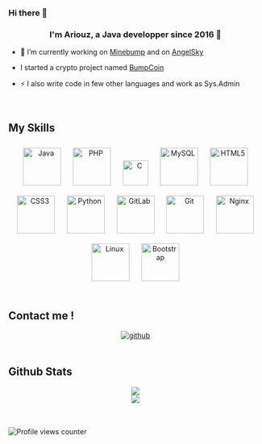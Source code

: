 ### Hi there 👋
  

### <div align="center">I'm Ariouz, a Java developper since 2016 🚀</div>  
  

- 🔭 I’m currently working on [Minebump](https://minebump.com) and on [AngelSky](https://angelsky.fr)
- I started a crypto project named [BumpCoin](https://bscscan.com/token/0xceBDBAc4D6b4E1BdE68aC0Df9a7C999a15c595AB)
  

- ⚡ I also write code in few other languages and work as Sys.Admin  
  

<br/>  


## My Skills 

<div align="center">  
<img style="margin: 10px" src="https://profilinator.rishav.dev/skills-assets/java-original-wordmark.svg" alt="Java" height="75" />  
<img style="margin: 10px" src="https://profilinator.rishav.dev/skills-assets/php-original.svg" alt="PHP" height="75" />  
<img style="margin: 10px" src="https://profilinator.rishav.dev/skills-assets/c-original.svg" alt="C" height="50" />
<img style="margin: 10px" src="https://profilinator.rishav.dev/skills-assets/mysql-original-wordmark.svg" alt="MySQL" height="75" />  
<img style="margin: 10px" src="https://profilinator.rishav.dev/skills-assets/html5-original-wordmark.svg" alt="HTML5" height="75" />  
<img style="margin: 10px" src="https://profilinator.rishav.dev/skills-assets/css3-original-wordmark.svg" alt="CSS3" height="75" />  
<img style="margin: 10px" src="https://profilinator.rishav.dev/skills-assets/python-original.svg" alt="Python" height="75" />  
<img style="margin: 10px" src="https://profilinator.rishav.dev/skills-assets/gitlab.svg" alt="GitLab" height="75" />  
<img style="margin: 10px" src="https://profilinator.rishav.dev/skills-assets/git-scm-icon.svg" alt="Git" height="75" />  
<img style="margin: 10px" src="https://profilinator.rishav.dev/skills-assets/nginx-original.svg" alt="Nginx" height="75" />  
<img style="margin: 10px" src="https://profilinator.rishav.dev/skills-assets/linux-original.svg" alt="Linux" height="75" />  
<img style="margin: 10px" src="https://profilinator.rishav.dev/skills-assets/bootstrap-plain.svg" alt="Bootstrap" height="75" />  
</div>

</td></tr></table>  

<br/>  


## Contact me !  
<div align="center">
<a href="https://github.com/Ariouz" target="_blank">
<img src=https://img.shields.io/badge/github-%2324292e.svg?&style=for-the-badge&logo=github&logoColor=white alt=github style="margin-bottom: 5px;" />
</a>
</div>  
  

<br/>  


## Github Stats  
<div align="center"><img src="https://github-readme-stats.vercel.app/api/top-langs/?username=Ariouz&hide_border=true&layout=compact" align="center" /></div>  

<div align="center"><img src="https://github-readme-stats.vercel.app/api?username=Ariouz&show_icons=true&count_private=true&hide_border=true" align="center" /></div>  
 
  

<br/>  

  

<br/>  

![Profile views counter](https://komarev.com/ghpvc/?username=Ariouz&&style=flat-square)  
  

<br/>  
<br />
